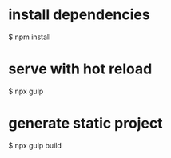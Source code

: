# install dependencies
$ npm install

# serve with hot reload
$ npx gulp

# generate static project
$ npx gulp build